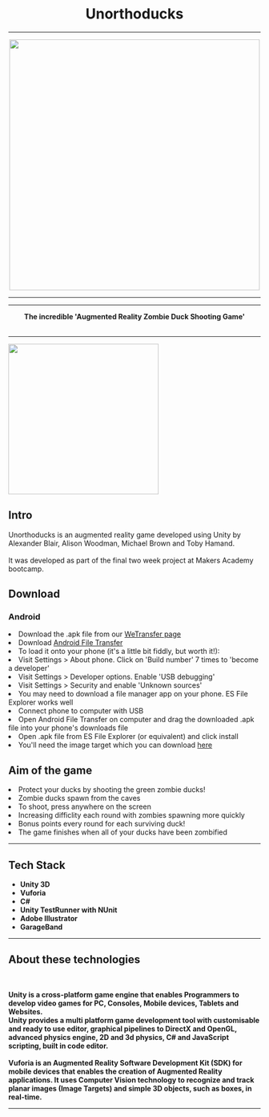 <div align="center">
  <h1>Unorthoducks</h1>
  <hr>
  <img src="https://imgur.com/FpdOReu.png" width="500">
  <br>
  <hr>
</div>

<div align="center">
<hr>
  <p style="text-align:center;"><b>The incredible 'Augmented Reality Zombie Duck Shooting Game'</b><br><br></p>
  <hr>
</div>
<img src="https://i.imgur.com/FIRakDp.gif"  width="300">


  <div>
  <h2>Intro</h2>
  Unorthoducks is an augmented reality game developed using Unity by Alexander Blair, Alison Woodman, Michael Brown and Toby Hamand.<br><br>
  It was developed as part of the final two week project at Makers Academy bootcamp.</p>
</div>

<div>
<h2>Download</h2>
<h3>Android</h3>
<li>Download the .apk file from our <a href="https://we.tl/2YG6AuGYCk">WeTransfer page</a></li>
<li>Download <a href="https://www.android.com/filetransfer/">Android File Transfer</a></li>
<li>To load it onto your phone (it's a little bit fiddly, but worth it!):
<li>Visit Settings > About phone. Click on 'Build number' 7 times to 'become a developer'</li>
<li>Visit Settings > Developer options. Enable 'USB debugging'</li>
<li>Visit Settings > Security and enable 'Unknown sources'</li>
<li>You may need to download a file manager app on your phone. ES File Explorer works well</li>
<li>Connect phone to computer with USB</li>
<li>Open Android File Transfer on computer and drag the downloaded .apk file into your phone's downloads file</li>
<li>Open .apk file from ES File Explorer (or equivalent) and click install</li>
<li>You'll need the image target which you can download <a href="https://we.tl/QPJFLuPaPw"> here</a></li>
</li>

<div>
<h2>Aim of the game</h2>
<li>Protect your ducks by shooting the green zombie ducks!</li>
<li>Zombie ducks spawn from the caves</li>
<li>To shoot, press anywhere on the screen</li>
<li>Increasing difficlity each round with zombies spawning more quickly</li>
<li>Bonus points every round for each surviving duck!</li>
<li>The game finishes when all of your ducks have been zombified</li>
</div>

</p>

</div>

<div align="left">
  <hr>
  <h2>Tech Stack</h2>
  <p style="text-align:left;"><b>
  <ul>
    <li>Unity 3D</li>
    <li>Vuforia</li>
    <li>C#</li>
    <li>Unity TestRunner with NUnit</li>
    <li>Adobe Illustrator</li>
    <li>GarageBand</li>
  </ul>
  <hr>
</div>

<div align="left">
  <h2>About these technologies</h2>
  <br>
  <p style="text-align:left;">
  Unity is a cross-platform game engine that enables Programmers to develop video games for PC, Consoles, Mobile devices, Tablets and Websites.<br>
  Unity provides a multi platform game development tool with customisable and ready to use editor, graphical pipelines to DirectX and OpenGL, advanced physics engine, 2D and 3d physics, C# and JavaScript scripting, built in code editor.<br><br>
  Vuforia is an Augmented Reality Software Development Kit (SDK) for mobile devices that enables the creation of Augmented Reality applications. It uses Computer Vision technology to recognize and track planar images (Image Targets) and simple 3D objects, such as boxes, in real-time.<br>
  <hr>
</div>
